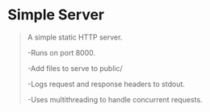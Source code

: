 Simple Server
=============

>A simple static HTTP server. 
>
>-Runs on port 8000.
>
>-Add files to serve to public/
>
>-Logs request and response headers to stdout.
>
>-Uses multithreading to handle concurrent requests.
>
